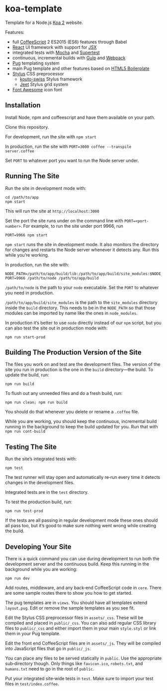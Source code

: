 # koa-template #

Template for a Node.js [Koa 2](http://koajs.com/) website.

Features:

* full [CoffeeScript](http://coffeescript.org/) 2 ES2015 (ES6) features through Babel
* [React](https://reactjs.org/) UI framework with support for [JSX](https://reactjs.org/docs/introducing-jsx.html)
* integrated tests with [Mocha](https://mochajs.org/) and [Supertest](https://github.com/visionmedia/supertest)
* continuous, incremental builds with [Gulp](https://gulpjs.com/) and [Webpack](https://webpack.js.org/)
* [Pug](https://pugjs.org/api/getting-started.html) templating system
* main Pug template and other features based on [HTML5 Boilerplate](https://html5boilerplate.com/)
* [Stylus](http://stylus-lang.com/) CSS preprocessor
  - [kouto-swiss](http://kouto-swiss.io/) Stylus framework
  - [Jeet](https://jeet.gs/) Stylus grid system
* [Font Awesome](https://fontawesome.com/) icon font


## Installation ##

Install Node, npm and coffeescript and have them available on your path.

Clone this repository.

For development, run the site with `npm start`

In production, run the site with `PORT=3000 coffee --transpile server.coffee`

Set `PORT` to whatever port you want to run the Node server under.


## Running The Site ##

Run the site in development mode with:

    cd /path/to/app
    npm start

This will run the site at `http://localhost:3000`

Set the port the site runs under on the command line with `PORT=<port-number>`.
For example, to run the site under port 9966, run

    PORT=9966 npm start

`npm start` runs the site in development mode. It also monitors the directory
for changes and restarts the Node server whenever it detects any. Run this
while you’re working.

In production, run the site with:

    NODE_PATH=/path/to/app/build/lib:/path/to/app/build/site_modules:$NODE_PATH PORT=9966 /path/to/node /path/to/app/build

`/path/to/node` is the path to your `node` executable. Set the `PORT` to
whatever you need in production.

`/path/to/app/build/site_modules` is the path to the `site_modules` directory
inside the `build` directory. This needs to be in the `NODE_PATH` so that those
modules can be imported by name like the ones in `node_modules`.

In production it’s better to use `node` directly instead of our `npm` script,
but you can also test the site out in production mode with:

    npm run start-prod


## Building The Production Version of the Site ##

The files you work on and test are the development files. The version of the
site you run in production is the one in the `build` directory—the build. To
update the build, run:

    npm run build

To flush out any unneeded files and do a fresh build, run:

    npm run clean; npm run build

You should do that whenever you delete or rename a `.coffee` file.

While you are working, you should keep the continuous, incremental build
running in the background to keep the build updated for you. Run that with `npm
run cont-build`


## Testing The Site ##

Run the site’s integrated tests with:

    npm test

The test runner will stay open and automatically re‐run every time it detects
changes in the development files.

Integrated tests are in the `test` directory.

To test the production build, run:

    npm run test-prod

If the tests are all passing in regular development mode these ones should all
pass too, but it’s good to make sure nothing went wrong while creating the
build.


## Developing Your Site ##

There is a quick command you can use during development to run both the
development server and the continuous build. Keep this running in the
background while you are working:

    npm run dev

Add routes, middleware, and any back‐end CoffeeScript code in `core`. There are
some sample routes there to show you how to get started.

The pug templates are in `views`. You should have all templates extend
`layout.pug`. Edit or remove the sample templates as you see fit.

Edit the Stylus CSS preprocessor files in `assets/_css`. These will be compiled
and placed in `public/_css`. You can also add regular CSS library files to
`public/_css` and either import them in your main `style.styl` or link them in
your Pug template.

Edit the front end CoffeeScript files are in `assets/_js`. They will be
compiled into JavaScript files that go in `public/_js`.

You can place any files to be served statically in `public`. Use the
appropriate sub‐directory though. Only things like `favicon.ico`, `robots.txt`,
and `humans.txt` need to go in the root of `public`.

Put your integrated site‐wide tests in `test`. Make sure to import your test
files in `test/index.coffee`.
